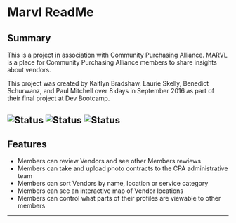 # Marvl ReadMe

## Summary

This is a project in association with Community Purchasing Alliance. MARVL is a place for Community Purchasing Alliance members to share insights about vendors. 

This project was created by Kaitlyn Bradshaw, Laurie Skelly, Benedict Schurwanz, and Paul Mitchell over 8 days in September 2016 as part of their final project at Dev Bootcamp.  

![Status](https://img.shields.io/badge/Rails-ver_5.0-brightgreen.svg)
![Status](https://img.shields.io/badge/Ruby-ver_2.3.1-green.svg)
![Status](https://img.shields.io/packagist/l/doctrine/orm.svg)
----
## Features

* Members can review Vendors and see other Members rewiews
* Members can take and upload photo contracts to the CPA administrative team
* Members can sort Vendors by name, location or service category
* Members can see an interactive map of Vendor locations
* Members can control what parts of their profiles are viewable to other members

----

